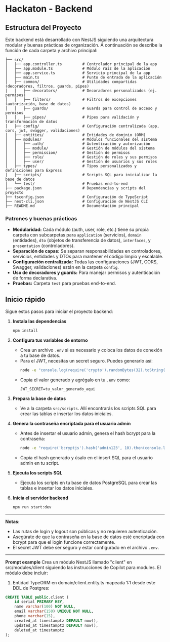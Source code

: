 # Hackaton - Backend

## Estructura del Proyecto

Este backend está desarrollado con NestJS siguiendo una arquitectura modular y buenas prácticas de organización. A continuación se describe la función de cada carpeta y archivo principal:

```
├── src/
│   ├── app.controller.ts         # Controlador principal de la app
│   ├── app.module.ts             # Módulo raíz de la aplicación
│   ├── app.service.ts            # Servicio principal de la app
│   ├── main.ts                   # Punto de entrada de la aplicación
│   ├── common/                   # Utilidades compartidas (decoradores, filtros, guards, pipes)
│   │   ├── decorators/           # Decoradores personalizados (ej. permisos)
│   │   ├── filters/              # Filtros de excepciones (autorización, base de datos)
│   │   ├── guards/               # Guards para control de acceso y permisos
│   │   ├── pipes/                # Pipes para validación y transformación de datos
│   ├── config/                   # Configuración centralizada (app, cors, jwt, swagger, validaciones)
│   ├── entities/                 # Entidades de dominio (ORM)
│   ├── modules/                  # Módulos funcionales del sistema
│   │   ├── auth/                 # Autenticación y autorización
│   │   ├── module/               # Gestión de módulos del sistema
│   │   ├── permission/           # Gestión de permisos
│   │   ├── role/                 # Gestión de roles y sus permisos
│   │   ├── user/                 # Gestión de usuarios y sus roles
│   ├── types/                    # Tipos personalizados y definiciones para Express
│   ├── scripts/                  # Scripts SQL para inicializar la base de datos
│   └── test/                     # Pruebas end-to-end
├── package.json                  # Dependencias y scripts del proyecto
├── tsconfig.json                 # Configuración de TypeScript
├── nest-cli.json                 # Configuración de NestJS CLI
├── README.md                     # Documentación principal
```

### Patrones y buenas prácticas

- **Modularidad:** Cada módulo (auth, user, role, etc.) tiene su propia carpeta con subcarpetas para `application` (servicios), `domain` (entidades), `dto` (objetos de transferencia de datos), `interfaces`, y `presentation` (controladores).
- **Separación de capas:** Se separan responsabilidades en controladores, servicios, entidades y DTOs para mantener el código limpio y escalable.
- **Configuración centralizada:** Todas las configuraciones (JWT, CORS, Swagger, validaciones) están en la carpeta `config`.
- **Uso de decoradores y guards:** Para manejar permisos y autenticación de forma declarativa.
- **Pruebas:** Carpeta `test` para pruebas end-to-end.

## Inicio rápido

Sigue estos pasos para iniciar el proyecto backend:

1. **Instala las dependencias**
   ```sh
   npm install
   ```

2. **Configura tus variables de entorno**
   - Crea un archivo `.env` si es necesario y coloca los datos de conexión a tu base de datos.
   - Para el JWT, necesitas un secret seguro. Puedes generarlo así:
     ```sh
     node -e "console.log(require('crypto').randomBytes(32).toString('hex'))"
     ```
   - Copia el valor generado y agrégalo en tu `.env` como:
     ```env
     JWT_SECRET=tu_valor_generado_aqui
     ```

3. **Prepara la base de datos**
   - Ve a la carpeta `src/scripts`. Allí encontrarás los scripts SQL para crear las tablas e insertar los datos iniciales.

4. **Genera la contraseña encriptada para el usuario admin**
   - Antes de insertar el usuario admin, genera el hash bcrypt para la contraseña:
     ```sh
     node -e "require('bcryptjs').hash('admin123', 10).then(console.log)"
     ```
   - Copia el hash generado y úsalo en el insert SQL para el usuario admin en tu script.

5. **Ejecuta los scripts SQL**
   - Ejecuta los scripts en tu base de datos PostgreSQL para crear las tablas e insertar los datos iniciales.

6. **Inicia el servidor backend**
   ```sh
   npm run start:dev
   ```

---

**Notas:**
- Las rutas de login y logout son públicas y no requieren autenticación.
- Asegúrate de que la contraseña en la base de datos esté encriptada con bcrypt para que el login funcione correctamente.
- El secret JWT debe ser seguro y estar configurado en el archivo `.env`.

---

**Prompt example**
Crea un módulo NestJS llamado "client" en src/modules/client siguiendo las instrucciones de Copilot para modules.
El módulo debe incluir:

1. Entidad TypeORM en domain/client.entity.ts mapeada 1:1 desde este DDL de Postgres:
```sql
CREATE TABLE public.client (
    id serial PRIMARY KEY,
    name varchar(100) NOT NULL,
    email varchar(150) UNIQUE NOT NULL,
    phone varchar(15),
    created_at timestamptz DEFAULT now(),
    updated_at timestamptz DEFAULT now(),
    deleted_at timestamptz
);
